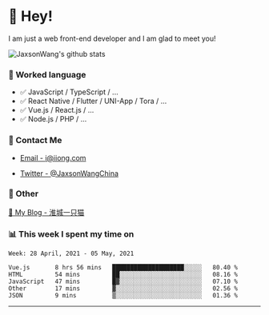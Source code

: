 # 👋 Hey!

I am just a web front-end developer and I am glad to meet you!

![JaxsonWang's github stats](https://github-readme-stats.vercel.app/api?username=JaxsonWang&&show_icons=true&&title_color=1abc9c&&icon_color=1abc9c)


### 📝 Worked language

- ✅ JavaScript / TypeScript / ...
- ✅ React Native / Flutter / UNI-App / Tora / ...
- ✅ Vue.js / React.js / ...
- ✅ Node.js / PHP / ...

### 📮 Contact Me

- [Email - i@iiong.com](mailto:i@iiong.com)

- [Twitter - @JaxsonWangChina](https://twitter.com/JaxsonWangChina)

### 🤪 Other

[📌 My Blog - 淮城一只猫](https://iiong.com)

### 📊 This week I spent my time on

<!--START_SECTION:waka-->
```text
Week: 28 April, 2021 - 05 May, 2021

Vue.js       8 hrs 56 mins   ████████████████████░░░░░   80.40 % 
HTML         54 mins         ██░░░░░░░░░░░░░░░░░░░░░░░   08.16 % 
JavaScript   47 mins         █▓░░░░░░░░░░░░░░░░░░░░░░░   07.10 % 
Other        17 mins         ▓░░░░░░░░░░░░░░░░░░░░░░░░   02.56 % 
JSON         9 mins          ▒░░░░░░░░░░░░░░░░░░░░░░░░   01.36 % 
```
<!--END_SECTION:waka-->

---
